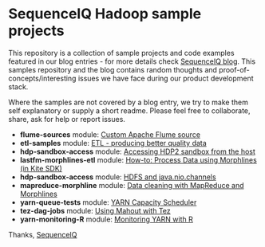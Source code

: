 SequenceIQ Hadoop sample projects
============================

This repository is a collection of sample projects and code examples featured in our blog entries - for more details check  [SequenceIQ blog](http://blog.sequenceiq.com). 
This samples repository and the blog contains random thoughts and proof-of-concepts/interesting issues we have face during our product development stack.

Where the samples are not covered by a blog entry, we try to make them self explanatory or supply a short readme. Please feel free to collaborate, share, ask for help or report issues.


* **flume-sources** module: [Custom Apache Flume source](http://blog.sequenceiq.com/blog/2014/02/22/custom-flume-source/)
* **etl-samples** module: [ETL - producing better quality data](http://blog.sequenceiq.com/blog/2014/02/28/etl-and-data-quality/)
* **hdp-sandbox-access** module: [Accessing HDP2 sandbox from the host](http://blog.sequenceiq.com/blog/2014/03/05/access-hdp2-sandbox/)
* **lastfm-morphlines-etl** module: [How-to: Process Data using Morphlines (in Kite SDK)](http://blog.cloudera.com/blog/2014/04/how-to-process-data-using-morphlines-in-kite-sdk/)
* **hdp-sandbox-access** module: [HDFS and java.nio.channels](http://blog.sequenceiq.com/blog/2014/03/07/read-from-hdfs/)
* **mapreduce-morphline** module: [Data cleaning with MapReduce and Morphlines](http://blog.sequenceiq.com/blog/2014/03/11/data-cleaning-with-mapreduce-and-morphlines/)
* **yarn-queue-tests** module: [YARN Capacity Scheduler](http://blog.sequenceiq.com/blog/2014/03/14/yarn-capacity-scheduler/)
* **tez-dag-jobs** module: [Using Mahout with Tez](http://blog.sequenceiq.com/blog/2014/03/31/mahout-on-tez/)
* **yarn-monitoring-R** module: [Monitoring YARN with R]()

Thanks,
[SequenceIQ](http://sequenceiq.com)

